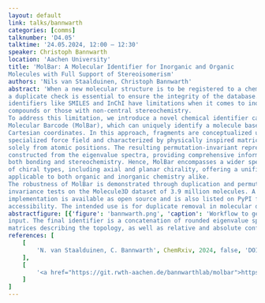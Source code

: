 ```yaml
---
layout: default
link: talks/bannwarth
categories: [comms]
talknumber: 'D4.05'
talktime: '24.05.2024, 12:00 – 12:30'
speaker: Christoph Bannwarth
location: 'Aachen University'
title: 'MolBar: A Molecular Identifier for Inorganic and Organic
Molecules with Full Support of Stereoisomerism'
authors: 'Nils van Staalduinen, Christoph Bannwarth'
abstract: 'When a new molecular structure is to be registered to a chemical structure database,
a duplicate check is essential to ensure the integrity of the database. Existing
identifiers like SMILES and InChI have limitations when it comes to inorganic
compounds or those with non-central stereochemistry.
To address this limitation, we introduce a novel chemical identifier called the
Molecular Barcode (MolBar), which can uniquely identify a molecule based on its
Cartesian coordinates. In this approach, fragments are conceptualized using a
specialized force field and characterized by physically inspired matrices derived
solely from atomic positions. The resulting permutation-invariant representation is
constructed from the eigenvalue spectra, providing comprehensive information on
both bonding and stereochemistry. Hence, MolBar encompasses a wider spectrum
of chiral types, including axial and planar chirality, offering a unified description
applicable to both organic and inorganic chemistry alike.
The robustness of MolBar is demonstrated through duplication and permutation
invariance tests on the Molecule3D dataset of 3.9 million molecules. A Python
implementation is available as open source and is also listed on PyPI for broader
accessibility. The intended use is for duplicate removal in molecular database as well as unique molecule identification in chemical space exploration.'
abstractfigure: [{'figure': 'bannwarth.png', 'caption': 'Workflow to generate the unique MolBar identifier from Cartesian coordinates as
input. The final identifier is a concatenation of rounded eigenvalue spectra of different
matrices describing the topology, as well as relative and absolute configuration.'}]
references: [
    [
        'N. van Staalduinen, C. Bannwarth', ChemRxiv, 2024, false, 'DOI 10.26434/chemrxiv-2024-k40v5'
    ],
    [
        '<a href="https://git.rwth-aachen.de/bannwarthlab/molbar">https://git.rwth-aachen.de/bannwarthlab/molbar</a> (last accessed 03.04.2024)'
    ]
]
---
```

